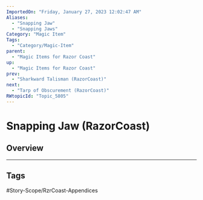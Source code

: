```yaml
---
ImportedOn: "Friday, January 27, 2023 12:02:47 AM"
Aliases:
  - "Snapping Jaw"
  - "Snapping Jaws"
Category: "Magic Item"
Tags:
  - "Category/Magic-Item"
parent:
  - "Magic Items for Razor Coast"
up:
  - "Magic Items for Razor Coast"
prev:
  - "Sharkward Talisman (RazorCoast)"
next:
  - "Tarp of Obscurement (RazorCoast)"
RWtopicId: "Topic_5805"
---
```

# Snapping Jaw (RazorCoast)
## Overview

---
## Tags
#Story-Scope/RzrCoast-Appendices

